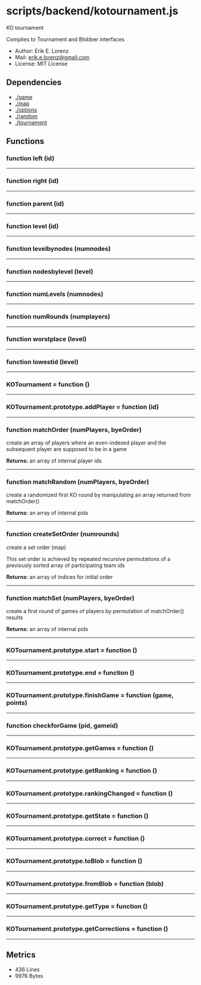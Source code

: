 # scripts/backend/kotournament.js


KO tournament

Complies to Tournament and Blobber interfaces
* Author: Erik E. Lorenz 
* Mail: <erik.e.lorenz@gmail.com>
* License: MIT License


## Dependencies

* <a href="./game.html">./game</a>
* <a href="./map.html">./map</a>
* <a href="./options.html">./options</a>
* <a href="./random.html">./random</a>
* <a href="./tournament.html">./tournament</a>

## Functions

###   function left (id)

---

###   function right (id)

---

###   function parent (id)

---

###   function level (id)

---

###   function levelbynodes (numnodes)

---

###   function nodesbylevel (level)

---

###   function numLevels (numnodes)

---

###   function numRounds (numplayers)

---

###   function worstplace (level)

---

###   function lowestid (level)

---

###   KOTournament = function ()

---

###   KOTournament.prototype.addPlayer = function (id)

---

###   function matchOrder (numPlayers, byeOrder)
create an array of players where an even-indexed player and the subsequent
player are supposed to be in a game


**Returns:** an array of internal player ids

---


###   function matchRandom (numPlayers, byeOrder)
create a randomized first KO round by manipulating an array returned from
matchOrder()


**Returns:** an array of internal pids

---


###   function createSetOrder (numrounds)
create a set order (map)

This set order is achieved by repeated recursive permutations of a
previously sorted array of participating team ids


**Returns:** an array of indices for initial order

---


###   function matchSet (numPlayers, byeOrder)
create a first round of games of players by permutation of matchOrder()
results


**Returns:** an array of internal pids

---


###   KOTournament.prototype.start = function ()

---

###   KOTournament.prototype.end = function ()

---

###   KOTournament.prototype.finishGame = function (game, points)

---

###   function checkforGame (pid, gameid)

---

###   KOTournament.prototype.getGames = function ()

---

###   KOTournament.prototype.getRanking = function ()

---

###   KOTournament.prototype.rankingChanged = function ()

---

###   KOTournament.prototype.getState = function ()

---

###   KOTournament.prototype.correct = function ()

---

###   KOTournament.prototype.toBlob = function ()

---

###   KOTournament.prototype.fromBlob = function (blob)

---

###   KOTournament.prototype.getType = function ()

---

###   KOTournament.prototype.getCorrections = function ()

---

## Metrics

* 436 Lines
* 9976 Bytes

